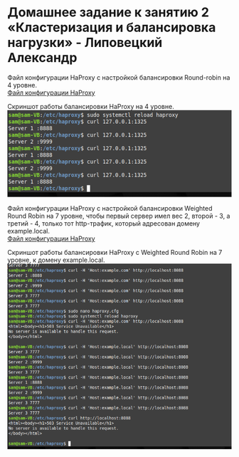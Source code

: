 # Домашнее задание к занятию 2 «Кластеризация и балансировка нагрузки» - Липовецкий Александр

Файл конфигурации HaProxy с настройкой балансировки Round-robin на 4 уровне.  
[Файл конфигурации HaProxy](https://github.com/AleksandrLipovetskiy/HAProxy_Nginx/blob/main/haproxy.cfg)  

Скриншот работы балансировки HaProxy на 4 уровне.  
![Скриншот балансировки HaProxy на 4 уровне](https://github.com/AleksandrLipovetskiy/HAProxy_Nginx/blob/main/2024-11-19_23-54-59.png)  

Файл конфигурации HaProxy с настройкой балансировки Weighted Round Robin на 7 уровне, чтобы первый сервер имел вес 2, второй - 3, а третий - 4, только тот http-трафик, который адресован домену example.local.  
[Файл конфигурации HaProxy](https://github.com/AleksandrLipovetskiy/HAProxy_Nginx/blob/main/local_haproxy.cfg)  

Скриншот работы балансировки HaProxy с Weighted Round Robin на 7 уровне, к домену example.local.  
![Скриншот балансировки HaProxy на 4 уровне](https://github.com/AleksandrLipovetskiy/HAProxy_Nginx/blob/main/2024-11-20_00-13-52.png)  
  

